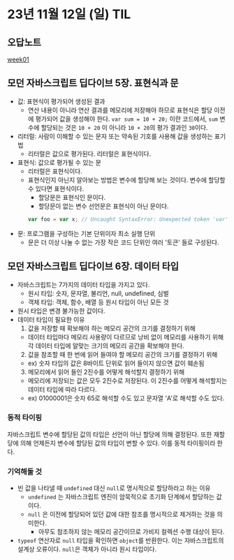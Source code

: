# 23년 11월 12일 (일) TIL

## 오답노트

[week01](../../curriculum/week01/README.md)

## 모던 자바스크립트 딥다이브 5장. 표현식과 문

- 값: 표현식이 평가되어 생성된 결과
  - 연산 내용이 아니라 연산 결과를 메모리에 저장해야 하므로 표현식은 할당 이전에 평가되어 값을 생성해야 한다. `var sum = 10 + 20;` 이란 코드에서, `sum` 변수에 할당되는 것은 `10 + 20` 이 아니라 `10 + 20`의 평가 결과인 `30`이다.
- 리터럴: 사람이 이해할 수 있는 문자 또는 약속된 기호를 사용해 값을 생성하는 표기법
  - 리터럴은 값으로 평가된다. 리터럴은 표현식이다.
- 표현식: 값으로 평가될 수 있는 문
  - 리터럴은 표현식이다.
  - 표현식인지 아닌지 알아보는 방법은 변수에 할당해 보는 것이다. 변수에 할당할 수 있다면 표현식이다.
    - 할당문은 표현식인 문이다.
    - 할당문이 없는 변수 선언문은 표현식이 아닌 문이다.
    ```js
    var foo = var x; // Uncaught SyntaxError: Unexpected token 'var'
    ```
- 문: 프로그램을 구성하는 기본 단위이자 최소 실행 단위
  - 문은 더 이상 나눌 수 없는 가장 작은 코드 단위인 여러 '토큰' 들로 구성된다.

## 모던 자바스크립트 딥다이브 6장. 데이터 타입

- 자바스크립트는 7가지의 데이터 타입을 가지고 있다.
  - 원시 타입: 숫자, 문자열, 불리언, null, undefined, 심벌
  - 객체 타입: 객체, 함수, 배열 등 원시 타입이 아닌 모든 것
- 원시 타입은 변경 불가능한 값이다.
- 데이터 타입이 필요한 이유
  1. 값을 저장할 때 확보해야 하는 메모리 공간의 크기를 결정하기 위해
  - 데이터 타입마다 메모리 사용량이 다르므로 낭비 없이 메모리를 사용하기 위해 각 데이터 타입에 알맞는 크기의 메모리 공간을 확보해야 한다.
  2. 값을 참조할 때 한 번에 읽어 들여야 할 메모리 공간의 크기를 결정하기 위해
  - ex) 숫자 타입의 값은 8바이트 단위로 읽어 들이지 않으면 값이 훼손됨
  3. 메모리에서 읽어 들인 2진수를 어떻게 해석할지 결정하기 위해
  - 메모리에 저장되는 값은 모두 2진수로 저장된다. 이 2진수를 어떻게 해석할지는 데이터 타입에 따라 다르다.
  - ex) 01000001은 숫자 65로 해석할 수도 있고 문자열 'A'로 해석할 수도 있다.

### 동적 타이핑

자바스크립트 변수에 할당된 값의 타입은 선언이 아닌 할당에 의해 결정된다. 또한 재할당에 의해 언제든지 변수에 할당된 값의 타입이 변할 수 있다. 이를 동적 타이핑이라 한다.

### 기억해둘 것

- 빈 값을 나타낼 때 `undefined` 대신 `null`로 명시적으로 할당하라고 하는 이유
  - `undefined` 는 자바스크립트 엔진이 암묵적으로 초기화 단계에서 할당하는 값이다.
  - `null` 은 이전에 할당되어 있던 값에 대한 참조를 명시적으로 제거하는 것을 의미한다.
    - 아무도 참조하지 않는 메모리 공간이므로 가비지 컬렉션 수행 대상이 된다.
- `typeof` 연산자로 `null` 타입을 확인하면 `object`를 반환한다. 이는 자바스크립트의 설계상 오류이다. `null`은 객체가 아니라 원시 타입이다.

